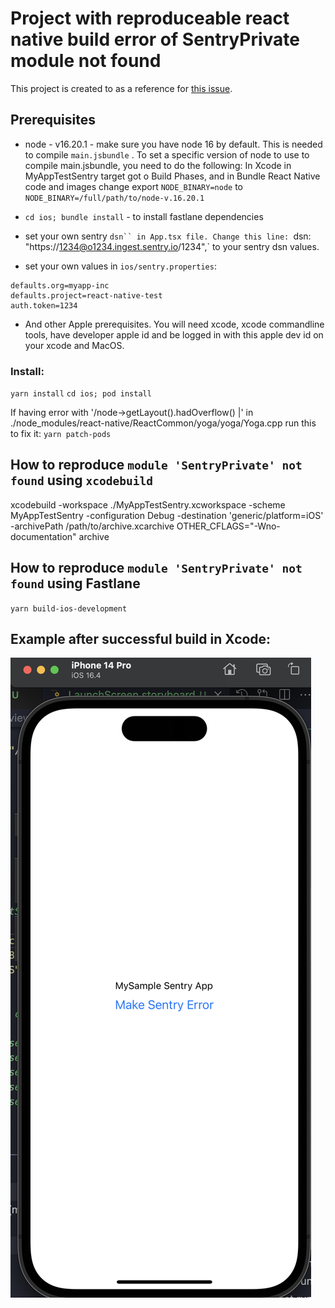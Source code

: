 # Project with reproduceable react native build error of SentryPrivate module not found

This project is created to as a reference for [this issue](https://github.com/getsentry/sentry-react-native/issues/3186).
## Prerequisites

* node - v16.20.1 - make sure you have node 16 by default. This is needed to compile `main.jsbundle` . To set a specific version of node to use to compile main.jsbundle, you need to do the following:
  In Xcode in MyAppTestSentry target got o Build Phases, and in Bundle React Native code and images change export `NODE_BINARY=node` to `NODE_BINARY=/full/path/to/node-v.16.20.1`

* `cd ios; bundle install` - to install fastlane dependencies

* set your own sentry `dsn`` in App.tsx file. Change this line:
    `dsn: "https://1234@o1234.ingest.sentry.io/1234",` to your sentry dsn values.

* set your own values in `ios/sentry.properties`:

```
defaults.org=myapp-inc
defaults.project=react-native-test
auth.token=1234
```

* And other Apple prerequisites. You will need xcode, xcode commandline tools, have developer apple id and be logged in with this apple dev id on your xcode and MacOS.

### Install:
`yarn install`
`cd ios; pod install`

If having error with '/node->getLayout().hadOverflow() |' in ./node_modules/react-native/ReactCommon/yoga/yoga/Yoga.cpp
run this to fix it:
`yarn patch-pods`

## How to reproduce `module 'SentryPrivate' not found` using `xcodebuild`

xcodebuild -workspace ./MyAppTestSentry.xcworkspace -scheme MyAppTestSentry -configuration Debug -destination 'generic/platform=iOS' -archivePath /path/to/archive.xcarchive OTHER_CFLAGS="-Wno-documentation" archive

## How to reproduce `module 'SentryPrivate' not found` using Fastlane

`yarn build-ios-development`

## Example after successful build in Xcode:

![example app view](./docs/img/app-screen.png)


